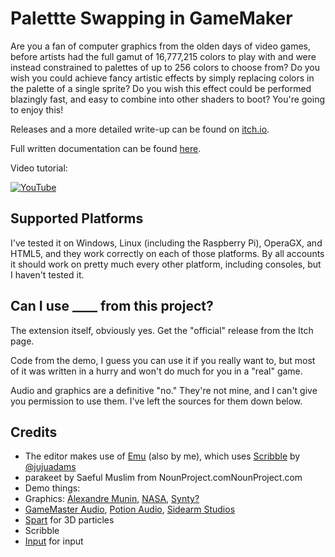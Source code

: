 # Palettte Swapping in GameMaker

Are you a fan of computer graphics from the olden days of video games, before artists had the full gamut of 16,777,215 colors to play with and were instead constrained to palettes of up to 256 colors to choose from? Do you wish you could achieve fancy artistic effects by simply replacing colors in the palette of a single sprite? Do you wish this effect could be performed blazingly fast, and easy to combine into other shaders to boot? You're going to enjoy this!

Releases and a more detailed write-up can be found on [itch.io](https://dragonite.itch.io/lorikeet).

Full written documentation can be found [here](https://github.com/DragoniteSpam/Documentation/wiki/Lorikeet).

Video tutorial:

[![YouTube](https://i.ytimg.com/vi/8hFuBwQlXxw/hqdefault.jpg)](https://www.youtube.com/watch?v=8hFuBwQlXxw)

## Supported Platforms

I've tested it on Windows, Linux (including the Raspberry Pi), OperaGX, and HTML5, and they work correctly on each of those platforms. By all accounts it should work on pretty much every other platform, including consoles, but I haven't tested it.

## Can I use ____ from this project?

The extension itself, obviously yes. Get the "official" release from the Itch page.

Code from the demo, I guess you can use it if you really want to, but most of it was written in a hurry and won't do much for you in a "real" game.

Audio and graphics are a definitive "no." They're not mine, and I can't give you permission to use them. I've left the sources for them down below.

## Credits

 - The editor makes use of [Emu](https://dragonite.itch.io/emu) (also by me), which uses [Scribble](https://github.com/JujuAdams/scribble) by [@jujuadams](https://twitter.com/jujuadams)
 - parakeet by Saeful Muslim from NounProject.comNounProject.com
 - Demo things:
  - Graphics: [Alexandre Munin](https://twitter.com/AleMunin), [NASA](https://www.nasa.gov/image-feature/hubble-shows-us-the-future/), [Synty?](https://syntystore.com/)
  - [GameMaster Audio](https://www.gamemasteraudio.com/), [Potion Audio](https://potion-audio.itch.io/), [Sidearm Studios](https://sidearmstudios.com/)
  - [Spart](https://forum.yoyogames.com/index.php?threads/spart-3d-particle-system-new-update-sept-2019-now-entirely-free.52130/) for 3D particles
  - Scribble
  - [Input](https://github.com/JujuAdams/input) for input
